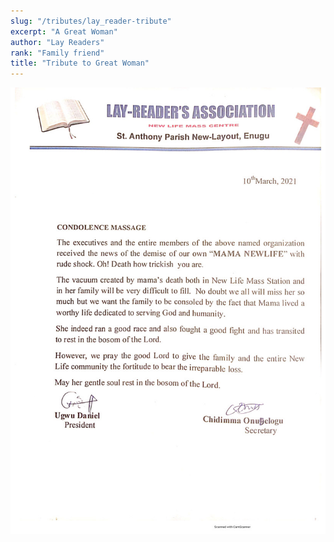 ```yaml
---
slug: "/tributes/lay_reader-tribute"
excerpt: "A Great Woman"
author: "Lay Readers"
rank: "Family friend"
title: "Tribute to Great Woman"
---
```

![mary](../images/lay_reader.jpg)
